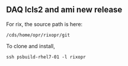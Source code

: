 ## DAQ lcls2 and ami new release
For rix, the source path is here:
```
/cds/home/opr/rixopr/git
```

To clone and install,
```
ssh psbuild-rhel7-01 -l rixopr
```
